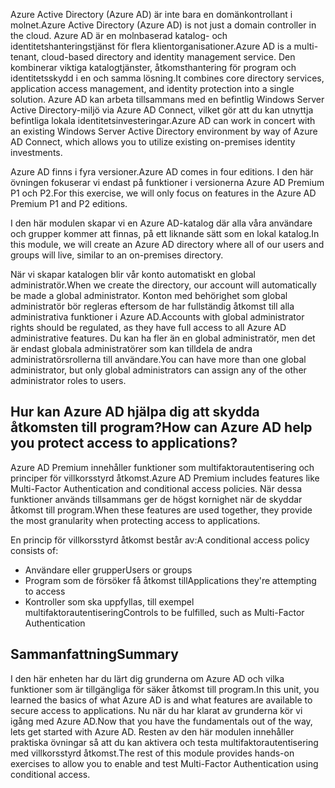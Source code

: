<span data-ttu-id="8c172-101">Azure Active Directory (Azure AD) är inte bara en domänkontrollant i molnet.</span><span class="sxs-lookup"><span data-stu-id="8c172-101">Azure Active Directory (Azure AD) is not just a domain controller in the cloud.</span></span> <span data-ttu-id="8c172-102">Azure AD är en molnbaserad katalog- och identitetshanteringstjänst för flera klientorganisationer.</span><span class="sxs-lookup"><span data-stu-id="8c172-102">Azure AD is a multi-tenant, cloud-based directory and identity management service.</span></span> <span data-ttu-id="8c172-103">Den kombinerar viktiga katalogtjänster, åtkomsthantering för program och identitetsskydd i en och samma lösning.</span><span class="sxs-lookup"><span data-stu-id="8c172-103">It combines core directory services, application access management, and identity protection into a single solution.</span></span> <span data-ttu-id="8c172-104">Azure AD kan arbeta tillsammans med en befintlig Windows Server Active Directory-miljö via Azure AD Connect, vilket gör att du kan utnyttja befintliga lokala identitetsinvesteringar.</span><span class="sxs-lookup"><span data-stu-id="8c172-104">Azure AD can work in concert with an existing Windows Server Active Directory environment by way of Azure AD Connect, which allows you to utilize existing on-premises identity investments.</span></span>

<span data-ttu-id="8c172-105">Azure AD finns i fyra versioner.</span><span class="sxs-lookup"><span data-stu-id="8c172-105">Azure AD comes in four editions.</span></span> <span data-ttu-id="8c172-106">I den här övningen fokuserar vi endast på funktioner i versionerna Azure AD Premium P1 och P2.</span><span class="sxs-lookup"><span data-stu-id="8c172-106">For this exercise, we will only focus on features in the Azure AD Premium P1 and P2 editions.</span></span>

<span data-ttu-id="8c172-107">I den här modulen skapar vi en Azure AD-katalog där alla våra användare och grupper kommer att finnas, på ett liknande sätt som en lokal katalog.</span><span class="sxs-lookup"><span data-stu-id="8c172-107">In this module, we will create an Azure AD directory where all of our users and groups will live, similar to an on-premises directory.</span></span>

<span data-ttu-id="8c172-108">När vi skapar katalogen blir vår konto automatiskt en global administratör.</span><span class="sxs-lookup"><span data-stu-id="8c172-108">When we create the directory, our account will automatically be made a global administrator.</span></span> <span data-ttu-id="8c172-109">Konton med behörighet som global administratör bör regleras eftersom de har fullständig åtkomst till alla administrativa funktioner i Azure AD.</span><span class="sxs-lookup"><span data-stu-id="8c172-109">Accounts with global administrator rights should be regulated, as they have full access to all Azure AD administrative features.</span></span> <span data-ttu-id="8c172-110">Du kan ha fler än en global administratör, men det är endast globala administratörer som kan tilldela de andra administratörsrollerna till användare.</span><span class="sxs-lookup"><span data-stu-id="8c172-110">You can have more than one global administrator, but only global administrators can assign any of the other administrator roles to users.</span></span>

## <a name="how-can-azure-ad-help-you-protect-access-to-applications"></a><span data-ttu-id="8c172-111">Hur kan Azure AD hjälpa dig att skydda åtkomsten till program?</span><span class="sxs-lookup"><span data-stu-id="8c172-111">How can Azure AD help you protect access to applications?</span></span>

<span data-ttu-id="8c172-112">Azure AD Premium innehåller funktioner som multifaktorautentisering och principer för villkorsstyrd åtkomst.</span><span class="sxs-lookup"><span data-stu-id="8c172-112">Azure AD Premium includes features like Multi-Factor Authentication and conditional access policies.</span></span> <span data-ttu-id="8c172-113">När dessa funktioner används tillsammans ger de högst kornighet när de skyddar åtkomst till program.</span><span class="sxs-lookup"><span data-stu-id="8c172-113">When these features are used together, they provide the most granularity when protecting access to applications.</span></span>

<span data-ttu-id="8c172-114">En princip för villkorsstyrd åtkomst består av:</span><span class="sxs-lookup"><span data-stu-id="8c172-114">A conditional access policy consists of:</span></span>

- <span data-ttu-id="8c172-115">Användare eller grupper</span><span class="sxs-lookup"><span data-stu-id="8c172-115">Users or groups</span></span>
- <span data-ttu-id="8c172-116">Program som de försöker få åtkomst till</span><span class="sxs-lookup"><span data-stu-id="8c172-116">Applications they're attempting to access</span></span>
- <span data-ttu-id="8c172-117">Kontroller som ska uppfyllas, till exempel multifaktorautentisering</span><span class="sxs-lookup"><span data-stu-id="8c172-117">Controls to be fulfilled, such as Multi-Factor Authentication</span></span>

## <a name="summary"></a><span data-ttu-id="8c172-118">Sammanfattning</span><span class="sxs-lookup"><span data-stu-id="8c172-118">Summary</span></span>

<span data-ttu-id="8c172-119">I den här enheten har du lärt dig grunderna om Azure AD och vilka funktioner som är tillgängliga för säker åtkomst till program.</span><span class="sxs-lookup"><span data-stu-id="8c172-119">In this unit, you learned the basics of what Azure AD is and what features are available to secure access to applications.</span></span> <span data-ttu-id="8c172-120">Nu när du har klarat av grunderna kör vi igång med Azure AD.</span><span class="sxs-lookup"><span data-stu-id="8c172-120">Now that you have the fundamentals out of the way, lets get started with Azure AD.</span></span> <span data-ttu-id="8c172-121">Resten av den här modulen innehåller praktiska övningar så att du kan aktivera och testa multifaktorautentisering med villkorsstyrd åtkomst.</span><span class="sxs-lookup"><span data-stu-id="8c172-121">The rest of this module provides hands-on exercises to allow you to enable and test Multi-Factor Authentication using conditional access.</span></span>
